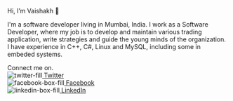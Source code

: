 Hi, I’m Vaishakh 👋 

I'm a software developer living in Mumbai, India. I work as a Software Developer, where my job is to develop and maintain various trading application, write strategies and guide the young minds of the organization. <br>
I have experience in C++, C#, Linux and MySQL, including some in embeded systems.

Connect me on.<br>
![twitter-fill](https://user-images.githubusercontent.com/28676093/112378904-7f041f80-8d0d-11eb-858b-f5b2755c5e30.png)<a href="https://twitter.com/Vaishakh_Menon"> Twitter</a> <br>
![facebook-box-fill](https://user-images.githubusercontent.com/28676093/112379756-8d9f0680-8d0e-11eb-821c-a8ce0ef200b0.png)<a href="https://www.facebook.com/vaishakh.hm/"> Facebook</a> <br>
![linkedin-box-fill](https://user-images.githubusercontent.com/28676093/112378931-89261e00-8d0d-11eb-9786-9d54a48a91f6.png)<a href="https://www.linkedin.com/in/vaishakhhm/"> LinkedIn</a>


<!---
vaishakhhm/vaishakhhm is a ✨ special ✨ repository because its `README.md` (this file) appears on your GitHub profile.
You can click the Preview link to take a look at your changes.
--->
